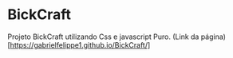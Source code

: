 # BickCraft
Projeto BickCraft utilizando Css e javascript Puro. 
(Link da página)[https://gabrielfelippe1.github.io/BickCraft/]